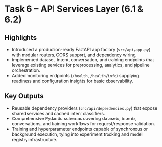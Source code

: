 # Task 6 – API Services Layer (6.1 & 6.2)

## Highlights

- Introduced a production-ready FastAPI app factory (`src/api/app.py`) with modular routers, CORS support, and dependency wiring.
- Implemented dataset, intent, conversation, and training endpoints that leverage existing services for preprocessing, analytics, and pipeline orchestration.
- Added monitoring endpoints (`/health`, `/health/info`) supplying readiness and configuration insights for basic observability.

## Key Outputs

- Reusable dependency providers (`src/api/dependencies.py`) that expose shared services and cached intent classifiers.
- Comprehensive Pydantic schemas covering datasets, intents, conversations, and training workflows for request/response validation.
- Training and hyperparameter endpoints capable of synchronous or background execution, tying into experiment tracking and model registry infrastructure.
